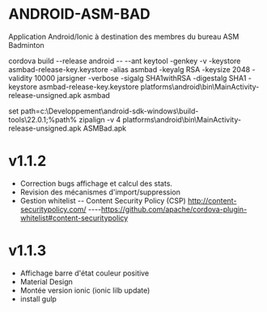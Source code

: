 # ANDROID-ASM-BAD
Application Android/Ionic à destination des membres du bureau ASM Badminton

cordova build --release android -- --ant
keytool -genkey -v -keystore asmbad-release-key.keystore -alias asmbad -keyalg RSA -keysize 2048 -validity 10000
jarsigner -verbose -sigalg SHA1withRSA -digestalg SHA1 -keystore asmbad-release-key.keystore platforms\android\bin\MainActivity-release-unsigned.apk asmbad

set path=c:\Developpement\android-sdk-windows\build-tools\22.0.1;%path%
zipalign -v 4 platforms\android\bin\MainActivity-release-unsigned.apk ASMBad.apk

# v1.1.2
- Correction bugs affichage et calcul des stats.
- Revision des mécanismes d'import/suppression
- Gestion whitelist
-- Content Security Policy (CSP) http://content-securitypolicy.com/
----https://github.com/apache/cordova-plugin-whitelist#content-securitypolicy

# v1.1.3
- Affichage barre d'état couleur positive 
- Material Design
- Montée version ionic (ionic lilb update)
- install gulp

